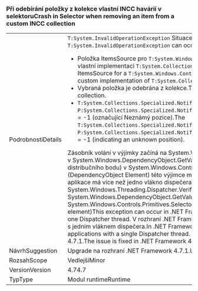 ### <a name="crash-in-selector-when-removing-an-item-from-a-custom-incc-collection"></a><span data-ttu-id="15bb7-101">Při odebírání položky z kolekce vlastní INCC havárií v selektoru</span><span class="sxs-lookup"><span data-stu-id="15bb7-101">Crash in Selector when removing an item from a custom INCC collection</span></span>

|   |   |
|---|---|
|<span data-ttu-id="15bb7-102">Podrobnosti</span><span class="sxs-lookup"><span data-stu-id="15bb7-102">Details</span></span>|<span data-ttu-id="15bb7-103"><code>T:System.InvalidOperationException</code> Situace může nastat v následujícím scénáři:</span><span class="sxs-lookup"><span data-stu-id="15bb7-103">An <code>T:System.InvalidOperationException</code> can occur in the following scenario:</span></span><ul><li><span data-ttu-id="15bb7-104">Položka ItemsSource pro <code>T:System.Windows.Controls.Primitives.Selector</code> je kolekce s vlastní implementaci <code>T:System.Collections.Specialized.INotifyCollectionChanged</code>.</span><span class="sxs-lookup"><span data-stu-id="15bb7-104">The ItemsSource for a <code>T:System.Windows.Controls.Primitives.Selector</code> is a collection with a custom implementation of <code>T:System.Collections.Specialized.INotifyCollectionChanged</code>.</span></span></li><li><span data-ttu-id="15bb7-105">Vybraná položka je odebrána z kolekce.</span><span class="sxs-lookup"><span data-stu-id="15bb7-105">The selected item is removed from the collection.</span></span></li><li><span data-ttu-id="15bb7-106"><code>T:System.Collections.Specialized.NotifyCollectionChangedEventArgs</code> Má <code>P:System.Collections.Specialized.NotifyCollectionChangedEventArgs.OldStartingIndex</code> = -1 (označující Neznámý pozice).</span><span class="sxs-lookup"><span data-stu-id="15bb7-106">The <code>T:System.Collections.Specialized.NotifyCollectionChangedEventArgs</code> has <code>P:System.Collections.Specialized.NotifyCollectionChangedEventArgs.OldStartingIndex</code> = -1 (indicating an unknown position).</span></span></li></ul><span data-ttu-id="15bb7-107">Zásobník volání v výjimky začíná na System.Windows.Threading.Dispatcher.VerifyAccess() v System.Windows.DependencyObject.GetValue (Vlastnost DependencyProperty distribučního bodu) v System.Windows.Controls.Primitives.Selector.GetIsSelected (DependencyObject Element) této výjimce může dojít v rozhraní .NET Framework 4.5, pokud aplikace má více než jedno vlákno dispečera.</span><span class="sxs-lookup"><span data-stu-id="15bb7-107">The exception's callstack begins at System.Windows.Threading.Dispatcher.VerifyAccess() at System.Windows.DependencyObject.GetValue(DependencyProperty dp) at System.Windows.Controls.Primitives.Selector.GetIsSelected(DependencyObject element)This exception can occur in .NET Framework 4.5 if the application has more than one Dispatcher thread.</span></span> <span data-ttu-id="15bb7-108">V rozhraní .NET Framework 4.7 výjimka může dojít také v aplikacích s jedním vláknem dispečera.</span><span class="sxs-lookup"><span data-stu-id="15bb7-108">In .NET Framework 4.7 the exception can also occur in applications with a single Dispatcher thread.</span></span> <span data-ttu-id="15bb7-109">Je problém vyřešen v rozhraní .NET Framework 4.7.1.</span><span class="sxs-lookup"><span data-stu-id="15bb7-109">The issue is fixed in .NET Framework 4.7.1.</span></span>|
|<span data-ttu-id="15bb7-110">Návrh</span><span class="sxs-lookup"><span data-stu-id="15bb7-110">Suggestion</span></span>|<span data-ttu-id="15bb7-111">Upgrade na rozhraní .NET Framework 4.7.1.</span><span class="sxs-lookup"><span data-stu-id="15bb7-111">Upgrade to .NET Framework 4.7.1.</span></span>|
|<span data-ttu-id="15bb7-112">Rozsah</span><span class="sxs-lookup"><span data-stu-id="15bb7-112">Scope</span></span>|<span data-ttu-id="15bb7-113">Vedlejší</span><span class="sxs-lookup"><span data-stu-id="15bb7-113">Minor</span></span>|
|<span data-ttu-id="15bb7-114">Version</span><span class="sxs-lookup"><span data-stu-id="15bb7-114">Version</span></span>|<span data-ttu-id="15bb7-115">4.7</span><span class="sxs-lookup"><span data-stu-id="15bb7-115">4.7</span></span>|
|<span data-ttu-id="15bb7-116">Typ</span><span class="sxs-lookup"><span data-stu-id="15bb7-116">Type</span></span>|<span data-ttu-id="15bb7-117">Modul runtime</span><span class="sxs-lookup"><span data-stu-id="15bb7-117">Runtime</span></span>|

